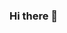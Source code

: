 ### Hi there 👋

<!--
**Pasindya/Pasindya** is a ✨ _special_ ✨ repository because its `README.md` (this file) appears on your GitHub profile.

Here are some ideas to get you started:


- 🌱 I’m currently learning phython
- 😄 Pronouns: she

-->
